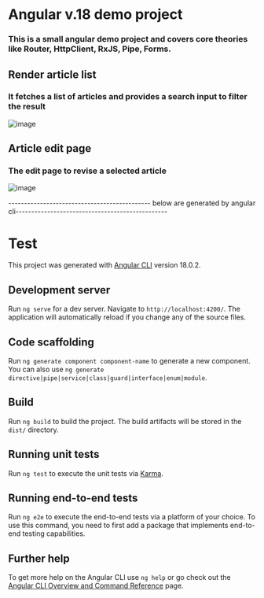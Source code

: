 # Angular v.18 demo project
### This is a small angular demo project and covers core theories like Router, HttpClient, RxJS, Pipe, Forms.


## Render article list
### It fetches a list of articles and provides a search input to filter the result
![image](https://github.com/IsleVision/angular-demo-project/assets/32056680/2bdc1315-223c-48c7-a3dc-921d4cd20ee2)


## Article edit page
### The edit page to revise a selected article
![image](https://github.com/IsleVision/angular-demo-project/assets/32056680/15b17ff3-04d4-450f-921f-4b490af8d4d0)

--------------------------------------------- below are generated by angular cli------------------------------------------------
# Test

This project was generated with [Angular CLI](https://github.com/angular/angular-cli) version 18.0.2.

## Development server

Run `ng serve` for a dev server. Navigate to `http://localhost:4200/`. The application will automatically reload if you change any of the source files.

## Code scaffolding

Run `ng generate component component-name` to generate a new component. You can also use `ng generate directive|pipe|service|class|guard|interface|enum|module`.

## Build

Run `ng build` to build the project. The build artifacts will be stored in the `dist/` directory.

## Running unit tests

Run `ng test` to execute the unit tests via [Karma](https://karma-runner.github.io).

## Running end-to-end tests

Run `ng e2e` to execute the end-to-end tests via a platform of your choice. To use this command, you need to first add a package that implements end-to-end testing capabilities.

## Further help

To get more help on the Angular CLI use `ng help` or go check out the [Angular CLI Overview and Command Reference](https://angular.dev/tools/cli) page.
